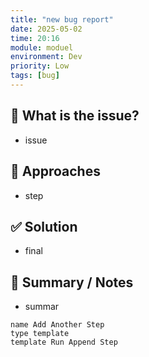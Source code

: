 ```yaml
---
title: "new bug report"
date: 2025-05-02
time: 20:16
module: moduel 
environment: Dev
priority: Low
tags: [bug]
---
```


## 📝 What is the issue?
- issue 

## 🧪 Approaches
- step

## ✅ Solution
- final

## 🧾 Summary / Notes
- summar

```button
name Add Another Step
type template
template Run Append Step
```

 